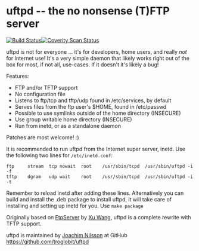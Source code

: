 uftpd -- the no nonsense (T)FTP server
======================================
[![Build Status](https://travis-ci.org/troglobit/uftpd.png?branch=master)](https://travis-ci.org/troglobit/uftpd)[![Coverity Scan Status](https://scan.coverity.com/projects/2947/badge.svg)](https://scan.coverity.com/projects/2947)

uftpd is not for everyone ... it's for developers, home users, and
really _not_ for Internet use!  It's a very simple daemon that likely
works right out of the box for most, if not all, use-cases.  If it
doesn't it's likely a bug!

Features:

  * FTP and/or TFTP support
  * No configuration file
  * Listens to ftp/tcp and tftp/udp found in /etc/services, by default
  * Serves files from the ftp user's $HOME, found in /etc/passwd
  * Possible to use symlinks outside of the home directory (INSECURE)
  * Use group writable home directory (INSECURE)
  * Run from inetd, or as a standalone daemon

Patches are most welcome! :)

It is recommended to run uftpd from the Internet super server, inetd.
Use the following two lines for `/etc/inetd.conf`:

    ftp		stream	tcp	nowait	root	/usr/sbin/tcpd	/usr/sbin/uftpd -i -f
    tftp	dgram	udp	wait	root	/usr/sbin/tcpd	/usr/sbin/uftpd -i -t

Remember to reload inetd after adding these lines.  Alternatively you
can build and install the .deb package to install uftpd, it will take
care of installing and setting up inetd for you.  Use `make package`

Originally based on [FtpServer](https://github.com/xu-wang11/FtpServer)
by [Xu Wang](mailto:wangxu.93@icloud.com), uftpd is a complete rewrite
with TFTP support.

uftpd is maintained by [Joachim Nilsson](mailto:troglobit@gmail.com) at
GitHub https://github.com/troglobit/uftpd

